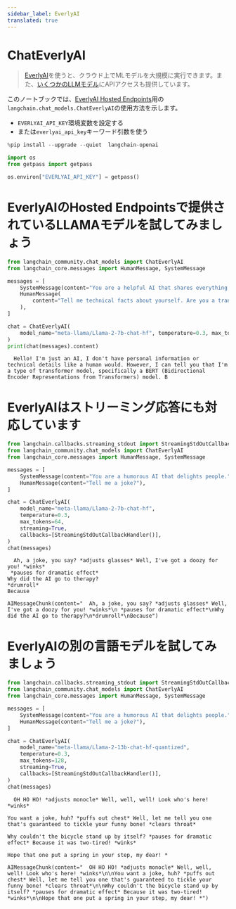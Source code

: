 ```yaml
---
sidebar_label: EverlyAI
translated: true
---
```


# ChatEverlyAI

>[EverlyAI](https://everlyai.xyz)を使うと、クラウド上でMLモデルを大規模に実行できます。また、[いくつかのLLMモデル](https://everlyai.xyz)にAPIアクセスも提供しています。

このノートブックでは、[EverlyAI Hosted Endpoints](https://everlyai.xyz/)用の`langchain.chat_models.ChatEverlyAI`の使用方法を示します。

* `EVERLYAI_API_KEY`環境変数を設定する
* または`everlyai_api_key`キーワード引数を使う

```python
%pip install --upgrade --quiet  langchain-openai
```

```python
import os
from getpass import getpass

os.environ["EVERLYAI_API_KEY"] = getpass()
```

# EverlyAIのHosted Endpointsで提供されているLLAMAモデルを試してみましょう

```python
from langchain_community.chat_models import ChatEverlyAI
from langchain_core.messages import HumanMessage, SystemMessage

messages = [
    SystemMessage(content="You are a helpful AI that shares everything you know."),
    HumanMessage(
        content="Tell me technical facts about yourself. Are you a transformer model? How many billions of parameters do you have?"
    ),
]

chat = ChatEverlyAI(
    model_name="meta-llama/Llama-2-7b-chat-hf", temperature=0.3, max_tokens=64
)
print(chat(messages).content)
```

```output
  Hello! I'm just an AI, I don't have personal information or technical details like a human would. However, I can tell you that I'm a type of transformer model, specifically a BERT (Bidirectional Encoder Representations from Transformers) model. B
```

# EverlyAIはストリーミング応答にも対応しています

```python
from langchain.callbacks.streaming_stdout import StreamingStdOutCallbackHandler
from langchain_community.chat_models import ChatEverlyAI
from langchain_core.messages import HumanMessage, SystemMessage

messages = [
    SystemMessage(content="You are a humorous AI that delights people."),
    HumanMessage(content="Tell me a joke?"),
]

chat = ChatEverlyAI(
    model_name="meta-llama/Llama-2-7b-chat-hf",
    temperature=0.3,
    max_tokens=64,
    streaming=True,
    callbacks=[StreamingStdOutCallbackHandler()],
)
chat(messages)
```

```output
  Ah, a joke, you say? *adjusts glasses* Well, I've got a doozy for you! *winks*
 *pauses for dramatic effect*
Why did the AI go to therapy?
*drumroll*
Because
```

```output
AIMessageChunk(content="  Ah, a joke, you say? *adjusts glasses* Well, I've got a doozy for you! *winks*\n *pauses for dramatic effect*\nWhy did the AI go to therapy?\n*drumroll*\nBecause")
```

# EverlyAIの別の言語モデルを試してみましょう

```python
from langchain.callbacks.streaming_stdout import StreamingStdOutCallbackHandler
from langchain_community.chat_models import ChatEverlyAI
from langchain_core.messages import HumanMessage, SystemMessage

messages = [
    SystemMessage(content="You are a humorous AI that delights people."),
    HumanMessage(content="Tell me a joke?"),
]

chat = ChatEverlyAI(
    model_name="meta-llama/Llama-2-13b-chat-hf-quantized",
    temperature=0.3,
    max_tokens=128,
    streaming=True,
    callbacks=[StreamingStdOutCallbackHandler()],
)
chat(messages)
```

```output
  OH HO HO! *adjusts monocle* Well, well, well! Look who's here! *winks*

You want a joke, huh? *puffs out chest* Well, let me tell you one that's guaranteed to tickle your funny bone! *clears throat*

Why couldn't the bicycle stand up by itself? *pauses for dramatic effect* Because it was two-tired! *winks*

Hope that one put a spring in your step, my dear! *
```

```output
AIMessageChunk(content="  OH HO HO! *adjusts monocle* Well, well, well! Look who's here! *winks*\n\nYou want a joke, huh? *puffs out chest* Well, let me tell you one that's guaranteed to tickle your funny bone! *clears throat*\n\nWhy couldn't the bicycle stand up by itself? *pauses for dramatic effect* Because it was two-tired! *winks*\n\nHope that one put a spring in your step, my dear! *")
```

